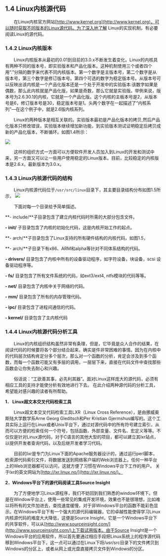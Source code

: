 ## **1.4 Linux内核源代码**

&emsp;&emsp;在Linux内核官方网站[http://www.kernel.org](http://www.kernel.org)，可以随时获取不同版本的Linux源代码。为了深入地了解 Linux的实现机制，有必要阅读Linux的源代码。

### **1.4.2 Linux内核版本**

&emsp;&emsp;Linux内核版本从最初的0.01到目前的3.0.x不断发生着变化。Linux的内核具有两种不同的版本号，即实验版本和产品化版本。这种机制使用三个或者四个用“.”分隔的数字来代表不同内核版本。第一个数字是主版本号，第二个数字是从版本号，第三个数字是修订版本号。第四个可选的数字为稳定版本号。从版本号可以反映出该内核是一个产品化版本还是一个处于开发中的实验版本:该数字如果是偶数，那么此内核就是产品化版，如果是奇数，那么它就是实验版。举例来说，版本号为2.6.30.1的内核，它就是一个产品化版。这个内核的主板本号是2，从版本号是6，修订版本号是30，稳定版本号是1。头两个数字在一起描述了“内核系列”—在这个例子中，就是2.6版内核系列。

&emsp;&emsp;Linux的两种版本是相互关联的。实验版本最初是产品化版本的拷贝,然后产品化版本只修改错误，实验版本继续增加新功能，到实验版本测试证明稳定后拷贝成新的产品化版本，不断循环。如图1.4所示：

![](http://i.imgur.com/CenH9Xo.png)

&emsp;&emsp;这样的组织方式一方面可以方便软件开发人员加入到Linux的开发和测试中来，另一方面又可以让一些用户使用稳定的Linux版本。目前，比较稳定的内核版本是2.6.x，最新版本为3.0.x。

### **1.4.3 Linux内核源代码的结构**

&emsp;&emsp;Linux内核源代码位于`/usr/src/linux`目录下，其主要目录结构分布如图1.5所示，
![](http://i.imgur.com/5Rfd2wS.png)

     
&emsp;&emsp;下面对每一个目录给予简单描述。

**- include/**子目录包含了建立内核代码时所需的大部分包含文件。

**- init/** 子目录包含了内核的初始化代码，这是内核开始工作的起点。

**- arch/**子目录包含了Linux支持的所有硬件结构的内核代码，如图1.5，

**- arch/**子目录下有x86、ARM和alpha等针对不同体系结构的代码。

**- drivers/** 目录包含了内核中所有的设备驱动程序，如字符设备，块设备，scsi 设备驱动程序等。

**- fs/** 目录包含了所有文件系统的代码，如ext3/ext4, ntfs模块的代码等等。
  

**- net/** 目录包含了内核中关于网络的代码。
 
**- mm/** 目录包含了所有的内存管理代码。
 
**- ipc/** 目录包含了进程间通信的代码。

**- kernel/**  目录包含了主内核代码

### **1.4.4 Linux内核源代码分析工具**

&emsp;&emsp;Linux的内核组织结构虽然非常有条理，但是，它毕竟是众人合作的结果，在阅读代码的时候要将各个部分结合起来，确实是件非常困难的事情。因为在内核中的代码层次结构肯定分多个层次，那么对一个函数的分析，肯定会涉及到多个函数，而每一个函数可能又有多层的调用，一层层下来，直接在代码文件中查找那些函数会让你失去耐心和兴趣。

&emsp;&emsp;俗话说：“工欲善其事，必先利其器”。面对Linux这样庞大的源代码，必须有相应工具的支持才能使分析有效地进行下去。 在此介绍两种源代码的分析工具，希望能对感兴趣的读者有所帮助。
 
**1． Linux超文本交叉代码检索工具**

&emsp;&emsp;Linux超文本交叉代码检索工具LXR（Linux Cross Reference），是由挪威奥斯陆大学数学系Arne Georg Gleditsch和Per Kristian Gjermshus编写的。这个工具实际上运行在Linux或者Unix平台下，通过对源代码中的所有符号建立索引，从而可以方便的检索任何一个符号，包括函数、外部变量、文件名、宏定义等等。不仅仅是针对Linux源代码，对于C语言的其他大型的项目，都可以建立其lxr站点，以提供开发者查询代码，以及后继开发者学习代码。 

&emsp;&emsp;目前的lxr是专门为Linux下面的Apache服务器设计的，通过运行perl脚本，检索源代码索引文件，将数据发送到网络客户端的Web浏览器上。任何一种平台上的Web浏览器都可以访问，这就方便了习惯在Windows平台下工作的用户。 关于lxr的英文网站为[http://lxr.linux.no/](http://lxr.linux.no/)。

**2．Windows平台下的源代码阅读工具Source Insight**

&emsp;&emsp;为了方便地学习Linux源程序，我们不妨回到我们熟悉的window环境下。但是在Window平台上，使用一些常见的集成开发环境，效果也不是很理想，比如难以将所有的文件加进去，查找速度缓慢，对于非Windows平台的函数不能彩色显示。在Windows平台下有一个强大的源代码编辑器，它的卓越性能使得学习Linux内核源代码的难度大大降低，这便是Source Insight，它是一个Windows平台下的共享软件，可以从[http://www.sourceinsight.com/](http://www.sourceinsight.com/)上下载试用版本。由于Source Insight是一个Windows平台的应用软件，所以首先要通过相应手段把Linux系统上的程序源代码移到Windows平台下，这一点可以通过在Linux下将/usr/src目录下的文件拷贝到Windows的分区上，或者从网上或光盘直接拷贝文件到Windows的分区。

